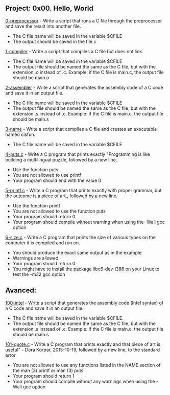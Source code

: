 ## Project: 0x00. Hello, World

[0-preprocessor](./0-preprocessor) - Write a script that runs a C file through the preprocessor and save the result into another file.

* The C file name will be saved in the variable $CFILE
* The output should be saved in the file c

[1-compiler](./1-compiler) - Write a script that compiles a C file but does not link.

* The C file name will be saved in the variable $CFILE
* The output file should be named the same as the C file, but with the extension .o instead of .c.
Example: if the C file is main.c, the output file should be main.o

[2-assembler](./2-assembler) - Write a script that generates the assembly code of a C code and save it in an output file.

* The C file name will be saved in the variable $CFILE
* The output file should be named the same as the C file, but with the extension .s instead of .c.
Example: if the C file is main.c, the output file should be main.s

[3-name](./3-name) - Write a script that compiles a C file and creates an executable named cisfun.

* The C file name will be saved in the variable $CFILE

[4-puts.c](./4-puts.c) - Write a C program that prints exactly "Programming is like building a multilingual puzzle, followed by a new line.

* Use the function puts
* You are not allowed to use printf
* Your program should end with the value 0

[5-printf.c](./5-printf.c) - Write a C program that prints exactly with proper grammar, but the outcome is a piece of art,, followed by a new line.

* Use the function printf
* You are not allowed to use the function puts
* Your program should return 0
* Your program should compile without warning when using the -Wall gcc option

[6-size.c](./6-size.c) - Write a C program that prints the size of various types on the computer it is compiled and run on.

* You should produce the exact same output as in the example
* Warnings are allowed
* Your program should return 0
* You might have to install the package libc6-dev-i386 on your Linux to test the -m32 gcc option

## Avanced:

[100-intel](./100-intel) - Write a script that generates the assembly code (Intel syntax) of a C code and save it in an output file.

* The C file name will be saved in the variable $CFILE.
* The output file should be named the same as the C file, but with the extension .s instead of .c.
Example: if the C file is main.c, the output file should be main.s

[101-quote.c](./101-quote.c) - Write a C program that prints exactly and that piece of art is useful" - Dora Korpar, 2015-10-19, followed by a new line, to the standard error.

* You are not allowed to use any functions listed in the NAME section of the man (3) printf or man (3) puts
* Your program should return 1
* Your program should compile without any warnings when using the -Wall gcc option
